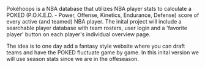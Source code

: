   Pokéhoops is a NBA database that utilizes NBA player stats to calculate a POKED (P.O.K.E.D. - Power, Offense, Kinetics, Endurance, Defense)
  score of every active (and teamed) NBA player. The inital project will include a searchable player database with team rosters, user login
  and a 'favorite player' button on each player's individual overview page. 

  The idea is to one day add a fantasy style website where you can draft teams and have the POKED fluctuate game by game. In this inital version we will use season stats since we are in the offeseason. 